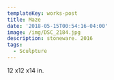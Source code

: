 ```yaml
---
templateKey: works-post
title: Maze
date: '2018-05-15T00:54:16-04:00'
image: /img/DSC_2184.jpg
description: stoneware. 2016
tags:
  - Sculpture
---
```

12 x12 x14 in.
